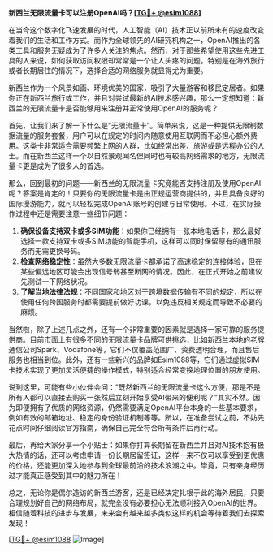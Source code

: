 **新西兰无限流量卡可以注册OpenAI吗？[[TG💪+ @esim1088](https://t.me/s/esim1088)]**

在当今这个数字化飞速发展的时代，人工智能（AI）技术正以前所未有的速度改变着我们的生活和工作方式。而作为全球领先的AI研究机构之一，OpenAI推出的各类工具和服务无疑成为了许多人关注的焦点。然而，对于那些希望使用这些先进工具的人来说，如何获取访问权限却常常是一个让人头疼的问题。特别是在海外旅行或者长期居住的情况下，选择合适的网络服务就显得尤为重要。

新西兰作为一个风景如画、环境优美的国家，吸引了大量游客和移民定居者。如果你正在新西兰旅行或工作，并且对尝试最新的AI技术感兴趣，那么一定想知道：新西兰的无限流量卡是否能够用来注册并正常使用OpenAI的服务呢？

首先，让我们来了解一下什么是“无限流量卡”。简单来说，这是一种提供无限制数据流量的服务套餐，用户可以在规定的时间内随意使用互联网而不必担心额外费用。这类卡非常适合需要频繁上网的人群，比如经常出差、旅游或是远程办公的人士。而在新西兰这样一个以自然景观闻名但同时也有较高网络需求的地方，无限流量卡更是成为了很多人的首选。

那么，回到最初的问题——新西兰的无限流量卡究竟能否支持注册及使用OpenAI呢？答案是肯定的！只要你的无限流量卡是由正规运营商提供的，并且具备良好的国际漫游能力，就可以轻松完成OpenAI账号的创建与日常使用。不过，在实际操作过程中还是需要注意一些细节问题：

1. **确保设备支持双卡或多SIM功能**：如果你已经拥有一张本地电话卡，那么最好选择一款支持双卡或多SIM功能的智能手机，这样可以同时保留原有的通讯服务而无需更换号码。
2. **检查网络稳定性**：虽然大多数无限流量卡都承诺了高速稳定的连接体验，但在某些偏远地区可能会出现信号弱甚至断网的情况。因此，在正式开始之前建议先测试一下网络状况。
3. **了解当地法律法规**：不同国家和地区对于跨境数据传输有不同的规定，所以在使用任何跨国服务时都需要提前做好功课，以免违反相关规定而导致不必要的麻烦。

当然啦，除了上述几点之外，还有一个非常重要的因素就是选择一家可靠的服务提供商。目前市面上有很多不同的无限流量卡品牌可供挑选，比如新西兰本地的老牌通信公司Spark、Vodafone等，它们不仅覆盖范围广、资费透明合理，而且售后服务也相当到位。此外，还有一些新兴的品牌如Esim1088等，它们通过虚拟SIM卡技术实现了更加灵活便捷的操作模式，特别适合经常变换地理位置的朋友使用。

说到这里，可能有些小伙伴会问：“既然新西兰的无限流量卡这么方便，那是不是所有人都可以直接去购买一张然后立刻开始享受AI带来的便利呢？”其实不然。因为即便拥有了优质的网络资源，仍然需要满足OpenAI平台本身的一些基本要求，例如有效的邮箱地址、稳定的身份验证机制等等。所以，在准备尝试之前，不妨先花点时间仔细阅读官方指南，确保自己完全符合所有条件后再行动。

最后，再给大家分享一个小贴士：如果你打算长期留在新西兰并且对AI技术抱有极大热情的话，还可以考虑申请一份长期居留签证，这样一来不仅可以享受到更优惠的价格，还能更加深入地参与到全球最前沿的技术浪潮之中。毕竟，只有亲身经历过才能真正感受到其中的魅力所在！

总之，无论你是偶尔造访的新西兰游客，还是已经决定扎根于此的海外居民，只要合理规划好自己的网络布局，就完全没有必要担心无法顺利接入OpenAI的世界。相信随着科技的进步与发展，未来会有越来越多类似这样的机会等待着我们去探索发现！

[[TG💪+ @esim1088](https://t.me/s/esim1088) ![Image](https://i.postimg.cc/4NQfJmqS/Snipaste-2025-05-13-00-14-12.png)]